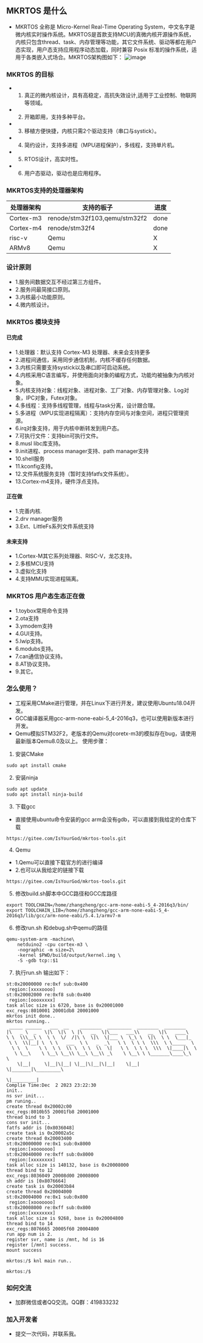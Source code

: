 ## MKRTOS 是什么

- MKRTOS 全称是 Micro-Kernel Real-Time Operating System，中文名字是微内核实时操作系统。MKRTOS是首款支持MCU的真微内核开源操作系统，内核只包含thread、task、内存管理等功能，其它文件系统、驱动等都在用户态实现，用户态支持应用程序动态加载，同时兼容 Posix 标准的操作系统，适用于各类嵌入式场合。MKRTOS架构图如下：
 ![image](./mkrtos_doc/架构图.png) 
### MKRTOS 的目标
- 1. 真正的微内核设计，具有高稳定，高抗失效设计,适用于工业控制、物联网等领域。
- 2. 开箱即用，支持多种平台。
- 3. 移植方便快捷，内核只需2个驱动支持（串口与systick）。
- 4. 简约设计，支持多进程（MPU进程保护），多线程，支持单片机。
- 5. RTOS设计，高实时性。
- 6. 用户态驱动，驱动也是应用程序。
### MKRTOS支持的处理器架构
| 处理器架构     | 支持的板子     | 进度     |
| -------- | -------- | -------- |
| Cortex-m3| renode/stm32f103,qemu/stm32f2 | done |
| Cortex-m4 | renode/stm32f4 | done |
| risc-v | Qemu | X |
| ARMv8|Qemu|X

### 设计原则
- 1.服务间数据交互不经过第三方组件。
- 2.服务间最简接口原则。
- 3.内核最小功能原则。
- 4.微内核设计。
### MKRTOS 模块支持
#### 已完成
- 1.处理器：默认支持 Cortex-M3 处理器、未来会支持更多
- 2.进程间通信，采用同步通信机制，内核不缓存任何数据。
- 3.内核只需要支持systick以及串口即可启动系统。
- 4.内核采用C语言编写，并使用面向对象的编程方式，功能均被抽象为内核对象。
- 5.内核支持对象：线程对象、进程对象、工厂对象、内存管理对象、Log对象，IPC对象，Futex对象。
- 4.多线程：支持多线程管理，线程与task分离，设计跟合理。
- 5.多进程（MPU实现进程隔离）：支持内存空间与对象空间，进程只管理资源。
- 6.irq对象支持，用于内核中断转发到用户态。
- 7.可执行文件：支持bin可执行文件。
- 8.musl libc库支持。
- 9.init进程、process manager支持、path manager支持
- 10.shell服务
- 11.kconfig支持。
- 12.文件系统服务支持（暂时支持fatfs文件系统）。
- 13.Cortex-m4支持，硬件浮点支持。
#### 正在做
- 1.完善内核.
- 2.drv manager服务
- 3.Ext、LittleFs系列文件系统支持
#### 未来支持
- 1.Cortex-M其它系列处理器、RISC-V，龙芯支持。
- 2.多核MCU支持
- 3.虚拟化支持
- 4.支持MMU实现进程隔离。
### MKRTOS 用户态生态正在做
- 1.toybox常用命令支持
- 2.ota支持
- 3.ymodem支持
- 4.GUI支持。
- 5.lwip支持。
- 6.modubs支持。
- 7.can通信协议支持。
- 8.AT协议支持。
- 9.其它。

### 怎么使用？

- 工程采用CMake进行管理，并在Linux下进行开发，建议使用Ubuntu18.04开发。
- GCC编译器采用gcc-arm-none-eabi-5_4-2016q3，也可以使用新版本进行开发。
- Qemu模拟STM32F2，老版本的Qemu对coretx-m3的模拟存在bug，请使用最新版本Qemu8.0及以上。
使用步骤：
1. 安装CMake
```
sudo apt install cmake
```
2. 安装ninja
```
sudo apt update
sudo apt install ninja-build
```
3. 下载gcc
- 直接使用ubuntu命令安装的gcc arm会没有gdb，可以直接到我给定的仓库下载
```
https://gitee.com/IsYourGod/mkrtos-tools.git
```
4. Qemu
- 1.Qemu可以直接下载官方的进行编译
- 2.也可以从我给定的链接下载
```
https://gitee.com/IsYourGod/mkrtos-tools.git
```
5. 修改build.sh脚本中GCC路径和GCC库路径
```
export TOOLCHAIN=/home/zhangzheng/gcc-arm-none-eabi-5_4-2016q3/bin/
export TOOLCHAIN_LIB=/home/zhangzheng/gcc-arm-none-eabi-5_4-2016q3/lib/gcc/arm-none-eabi/5.4.1/armv7-m
```
6. 修改run.sh 和debug.sh中qemu的路径
```
qemu-system-arm -machine\
 	netduino2 -cpu cortex-m3 \
  	-nographic -m size=2\
   	-kernel $PWD/build/output/kernel.img \
    -S -gdb tcp::$1
```
7. 执行run.sh
输出如下：
```
st:0x20000000 re:0xf sub:0x400
 region:[xxxxoooo]
st:0x20002000 re:0xf8 sub:0x400
 region:[oooxxxxx]
task alloc size is 6720, base is 0x20001000
exc_regs:8010001 20001db8 20001000
mkrtos init done..
mkrtos running..
 _____ ______   ___  __    ________  _________  ________  ________      
|\   _ \  _   \|\  \|\  \ |\   __  \|\___   ___\\   __  \|\   ____\     
\ \  \\\__\ \  \ \  \/  /|\ \  \|\  \|___ \  \_\ \  \|\  \ \  \___|_    
 \ \  \\|__| \  \ \   ___  \ \   _  _\   \ \  \ \ \  \\\  \ \_____  \   
  \ \  \    \ \  \ \  \\ \  \ \  \\  \|   \ \  \ \ \  \\\  \|____|\  \  
   \ \__\    \ \__\ \__\\ \__\ \__\\ _\    \ \__\ \ \_______\____\_\  \ 
    \|__|     \|__|\|__| \|__|\|__|\|__|    \|__|  \|_______|\_________\
                                                            \|_________|
Complie Time:Dec  2 2023 23:22:30
init..
ns svr init...
pm runing..
create thread 0x20002c00
exc_regs:8010b55 20001fb8 20001000
thread bind to 3
cons svr init...
fatfs addr is [0x8036048]
create task is 0x20002a5c
create thread 0x20003400
st:0x20000000 re:0x1 sub:0x8000
 region:[xooooooo]
st:0x20040000 re:0xff sub:0x8000
 region:[xxxxxxxx]
task alloc size is 140132, base is 0x20008000
thread bind to 12
exc_regs:8036049 20008d00 20008000
sh addr is [0x8076664]
create task is 0x20003b84
create thread 0x20004000
st:0x20004000 re:0x1 sub:0x800
 region:[xooooooo]
st:0x20008000 re:0xff sub:0x800
 region:[xxxxxxxx]
task alloc size is 9268, base is 0x20004800
thread bind to 14
exc_regs:8076665 20005f60 20004800
run app num is 2.
register svr, name is /mnt, hd is 16
register [/mnt] success.
mount success

mkrtos:/$ knl main run..

mkrtos:/$ 
```
### 如何交流

- 加群微信或者QQ交流。QQ群：419833232 

### 加入开发者

- 提交一次代码，并联系我。
